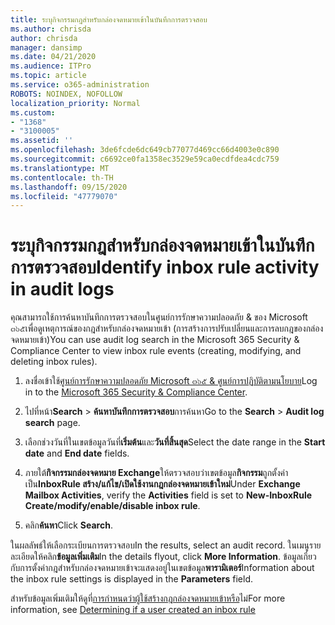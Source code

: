 ```yaml
---
title: ระบุกิจกรรมกฎสำหรับกล่องจดหมายเข้าในบันทึกการตรวจสอบ
ms.author: chrisda
author: chrisda
manager: dansimp
ms.date: 04/21/2020
ms.audience: ITPro
ms.topic: article
ms.service: o365-administration
ROBOTS: NOINDEX, NOFOLLOW
localization_priority: Normal
ms.custom:
- "1368"
- "3100005"
ms.assetid: ''
ms.openlocfilehash: 3de6fcde6dc649cb77077d469cc66d4003e0c890
ms.sourcegitcommit: c6692ce0fa1358ec3529e59ca0ecdfdea4cdc759
ms.translationtype: MT
ms.contentlocale: th-TH
ms.lasthandoff: 09/15/2020
ms.locfileid: "47779070"
---
```

# <a name="identify-inbox-rule-activity-in-audit-logs"></a><span data-ttu-id="1f69f-102">ระบุกิจกรรมกฎสำหรับกล่องจดหมายเข้าในบันทึกการตรวจสอบ</span><span class="sxs-lookup"><span data-stu-id="1f69f-102">Identify inbox rule activity in audit logs</span></span>

<span data-ttu-id="1f69f-103">คุณสามารถใช้การค้นหาบันทึกการตรวจสอบในศูนย์การรักษาความปลอดภัย & ของ Microsoft ๓๖๕เพื่อดูเหตุการณ์ของกฎสำหรับกล่องจดหมายเข้า (การสร้างการปรับเปลี่ยนและการลบกฎของกล่องจดหมายเข้า)</span><span class="sxs-lookup"><span data-stu-id="1f69f-103">You can use audit log search in the Microsoft 365 Security & Compliance Center to view inbox rule events (creating, modifying, and deleting inbox rules).</span></span>

1. <span data-ttu-id="1f69f-104">ลงชื่อเข้าใช้[ศูนย์การรักษาความปลอดภัย Microsoft ๓๖๕ & ศูนย์การปฏิบัติตามนโยบาย](https://protection.office.com/)</span><span class="sxs-lookup"><span data-stu-id="1f69f-104">Log in to the [Microsoft 365 Security & Compliance Center](https://protection.office.com/).</span></span>

2. <span data-ttu-id="1f69f-105">ไปที่หน้า**Search**  >  **ค้นหาบันทึกการตรวจสอบ**การค้นหา</span><span class="sxs-lookup"><span data-stu-id="1f69f-105">Go to the **Search** > **Audit log search** page.</span></span>

3. <span data-ttu-id="1f69f-106">เลือกช่วงวันที่ในเขตข้อมูลวันที่**เริ่มต้น**และ**วันที่สิ้นสุด**</span><span class="sxs-lookup"><span data-stu-id="1f69f-106">Select the date range in the **Start date** and **End date** fields.</span></span>

4. <span data-ttu-id="1f69f-107">ภายใต้**กิจกรรมกล่องจดหมาย Exchange**ให้ตรวจสอบว่าเขตข้อมูล**กิจกรรม**ถูกตั้งค่าเป็น**InboxRule สร้าง/แก้ไข/เปิดใช้งานกฎกล่องจดหมายเข้าใหม่**</span><span class="sxs-lookup"><span data-stu-id="1f69f-107">Under **Exchange Mailbox Activities**, verify the **Activities** field is set to **New-InboxRule Create/modify/enable/disable inbox rule**.</span></span>

5. <span data-ttu-id="1f69f-108">คลิก**ค้นหา**</span><span class="sxs-lookup"><span data-stu-id="1f69f-108">Click **Search**.</span></span>

<span data-ttu-id="1f69f-109">ในผลลัพธ์ให้เลือกระเบียนการตรวจสอบ</span><span class="sxs-lookup"><span data-stu-id="1f69f-109">In the results, select an audit record.</span></span> <span data-ttu-id="1f69f-110">ในเมนูรายละเอียดให้คลิก**ข้อมูลเพิ่มเติม**</span><span class="sxs-lookup"><span data-stu-id="1f69f-110">In the details flyout, click **More Information**.</span></span> <span data-ttu-id="1f69f-111">ข้อมูลเกี่ยวกับการตั้งค่ากฎสำหรับกล่องจดหมายเข้าจะแสดงอยู่ในเขตข้อมูล**พารามิเตอร์**</span><span class="sxs-lookup"><span data-stu-id="1f69f-111">Information about the inbox rule settings is displayed in the **Parameters** field.</span></span>

<span data-ttu-id="1f69f-112">สำหรับข้อมูลเพิ่มเติมให้ดูที่[การกำหนดว่าผู้ใช้สร้างกฎกล่องจดหมายเข้าหรือ](https://docs.microsoft.com//office365/securitycompliance/auditing-troubleshooting-scenarios#determining-if-a-user-created-an-inbox-rule)ไม่</span><span class="sxs-lookup"><span data-stu-id="1f69f-112">For more information, see [Determining if a user created an inbox rule](https://docs.microsoft.com//office365/securitycompliance/auditing-troubleshooting-scenarios#determining-if-a-user-created-an-inbox-rule)</span></span>
